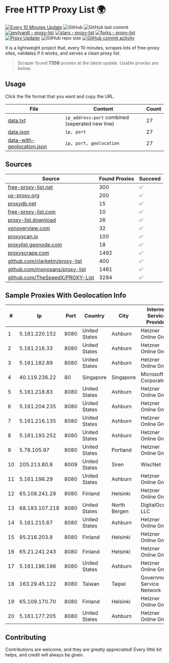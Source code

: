 
# Free HTTP Proxy List 🌍

[![Every 10 Minutes Update](https://github.com/mertguvencli/http-proxy-list/actions/workflows/main.yml/badge.svg?branch=main)](https://github.com/mertguvencli/http-proxy-list/actions/workflows/main.yml)
![GitHub](https://img.shields.io/github/license/mertguvencli/http-proxy-list)
![GitHub last commit](https://img.shields.io/github/last-commit/mertguvencli/http-proxy-list)
[![zevtyardt - proxy-list](https://img.shields.io/static/v1?label=zevtyardt&message=proxy-list&color=blue&logo=github)](https://github.com/zevtyardt/proxy-list "Go to GitHub repo")
[![stars - proxy-list](https://img.shields.io/github/stars/zevtyardt/proxy-list?style=social)](https://github.com/zevtyardt/proxy-list)
[![forks - proxy-list](https://img.shields.io/github/forks/zevtyardt/proxy-list?style=social)](https://github.com/zevtyardt/proxy-list)
[![Proxy Updater](https://github.com/zevtyardt/proxy-list/workflows/Proxy%20Updater/badge.svg)](https://github.com/zevtyardt/proxy-list/actions?query=workflow:"Proxy+Updater")
![GitHub repo size](https://img.shields.io/github/repo-size/zevtyardt/proxy-list)
[![GitHub commit activity](https://img.shields.io/github/commit-activity/m/zevtyardt/proxy-list?logo=commits)](https://github.com/zevtyardt/proxy-list/commits/main)

It is a lightweight project that, every 10 minutes, scrapes lots of free-proxy sites, validates if it works, and serves a clean proxy list.

> Scraper found **7358** proxies at the latest update. Usable proxies are below.

## Usage

Click the file format that you want and copy the URL.

|File|Content|Count|
|----|-------|-----|
|[data.txt](https://raw.githubusercontent.com/mertguvencli/http-proxy-list/main/proxy-list/data.txt)|`ip_address:port` combined (seperated new line)|27|
|[data.json](https://raw.githubusercontent.com/mertguvencli/http-proxy-list/main/proxy-list/data.json)|`ip, port`|27|
|[data-with-geolocation.json](https://raw.githubusercontent.com/mertguvencli/http-proxy-list/main/proxy-list/data-with-geolocation.json)|`ip, port, geolocation`|27|

## Sources

|Source|Found Proxies|Succeed|
|------|-------------|-------|
|[free-proxy-list.net](https://free-proxy-list.net)|300|✅|
|[us-proxy.org](https://www.us-proxy.org)|200|✅|
|[proxydb.net](http://proxydb.net)|15|✅|
|[free-proxy-list.com](https://free-proxy-list.com/?page=&port=&type%5B%5D=http&type%5B%5D=https&up_time=0&search=Search)|10|✅|
|[proxy-list.download](https://www.proxy-list.download/HTTP)|26|✅|
|[vpnoverview.com](https://vpnoverview.com/privacy/anonymous-browsing/free-proxy-servers)|32|✅|
|[proxyscan.io](https://www.proxyscan.io)|100|✅|
|[proxylist.geonode.com](https://proxylist.geonode.com/api/proxy-list?limit=300&page=1&sort_by=lastChecked&sort_type=desc&protocols=http,https)|18|✅|
|[proxyscrape.com](https://api.proxyscrape.com/v2/?request=displayproxies&protocol=http&timeout=10000&country=all&ssl=all&anonymity=all)|1492|✅|
|[github.com/clarketm/proxy-list](https://raw.githubusercontent.com/clarketm/proxy-list/master/proxy-list-raw.txt)|400|✅|
|[github.com/monosans/proxy-list](https://raw.githubusercontent.com/monosans/proxy-list/main/proxies/http.txt)|1481|✅|
|[github.com/TheSpeedX/PROXY-List](https://raw.githubusercontent.com/TheSpeedX/PROXY-List/master/http.txt)|3284|✅|


## Sample Proxies With Geolocation Info

|#|Ip|Port|Country|City|Internet Service Provider|
|-|--|----|-------|----|-------------------------|
|1|5.161.220.152|8080|United States|Ashburn|Hetzner Online GmbH|
|2|5.161.216.33|8080|United States|Ashburn|Hetzner Online GmbH|
|3|5.161.182.89|8080|United States|Ashburn|Hetzner Online GmbH|
|4|40.119.236.22|80|Singapore|Singapore|Microsoft Corporation|
|5|5.161.218.83|8080|United States|Ashburn|Hetzner Online GmbH|
|6|5.161.204.235|8080|United States|Ashburn|Hetzner Online GmbH|
|7|5.161.216.135|8080|United States|Ashburn|Hetzner Online GmbH|
|8|5.161.193.252|8080|United States|Ashburn|Hetzner Online GmbH|
|9|5.78.105.97|8080|United States|Portland|Hetzner Online GmbH|
|10|205.213.80.8|8009|United States|Siren|WiscNet|
|11|5.161.198.29|8080|United States|Ashburn|Hetzner Online GmbH|
|12|65.108.241.29|8080|Finland|Helsinki|Hetzner Online GmbH|
|13|68.183.107.218|8080|United States|North Bergen|DigitalOcean, LLC|
|14|5.161.215.67|8080|United States|Ashburn|Hetzner Online GmbH|
|15|95.216.203.8|8080|Finland|Helsinki|Hetzner Online GmbH|
|16|65.21.241.243|8080|Finland|Helsinki|Hetzner Online GmbH|
|17|5.161.196.196|8080|United States|Ashburn|Hetzner Online GmbH|
|18|163.29.45.122|8080|Taiwan|Taipei|Government Service Network|
|19|65.109.170.70|8080|Finland|Helsinki|Hetzner Online GmbH|
|20|5.161.177.205|8080|United States|Ashburn|Hetzner Online GmbH|



## Contributing

Contributions are welcome, and they are greatly appreciated! Every
little bit helps, and credit will always be given.


